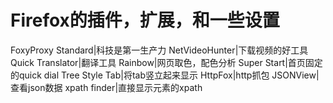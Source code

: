 # Firefox的插件，扩展，和一些设置

FoxyProxy Standard|科技是第一生产力
NetVideoHunter|下载视频的好工具
Quick Translator|翻译工具
Rainbow|网页取色，配色分析
Super Start|首页固定的quick dial
Tree Style Tab|将tab竖立起来显示
HttpFox|http抓包
JSONView|查看json数据
xpath finder|直接显示元素的xpath

